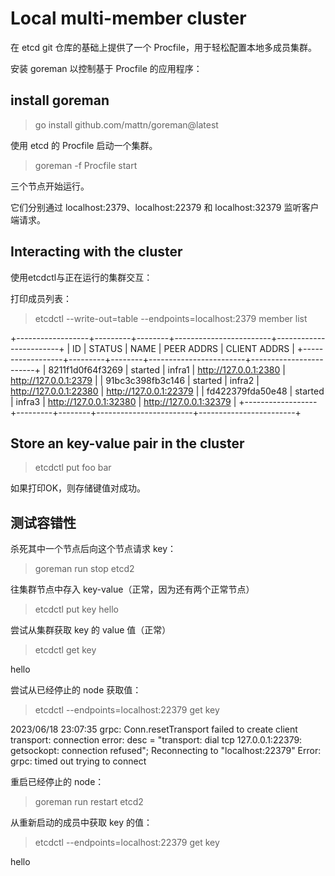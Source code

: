 #  Local multi-member cluster

在 etcd git 仓库的基础上提供了一个 Procfile，用于轻松配置本地多成员集群。

安装 goreman 以控制基于 Procfile 的应用程序：

## install goreman

> go install github.com/mattn/goreman@latest

使用 etcd 的 Procfile 启动一个集群。

> goreman -f Procfile start

三个节点开始运行。

它们分别通过 localhost:2379、localhost:22379 和 localhost:32379 监听客户端请求。

## Interacting with the cluster

使用etcdctl与正在运行的集群交互：

打印成员列表：

> etcdctl --write-out=table --endpoints=localhost:2379 member list

+------------------+---------+--------+------------------------+------------------------+
|        ID        | STATUS  |  NAME  |       PEER ADDRS       |      CLIENT ADDRS      |
+------------------+---------+--------+------------------------+------------------------+
| 8211f1d0f64f3269 | started | infra1 | http://127.0.0.1:2380  | http://127.0.0.1:2379  |
| 91bc3c398fb3c146 | started | infra2 | http://127.0.0.1:22380 | http://127.0.0.1:22379 |
| fd422379fda50e48 | started | infra3 | http://127.0.0.1:32380 | http://127.0.0.1:32379 |
+------------------+---------+--------+------------------------+------------------------+

## Store an key-value pair in the cluster

> etcdctl put foo bar

如果打印OK，则存储键值对成功。

## 测试容错性

杀死其中一个节点后向这个节点请求 key：

> goreman run stop etcd2

往集群节点中存入 key-value（正常，因为还有两个正常节点）

> etcdctl put key hello

尝试从集群获取 key 的 value 值（正常）

> etcdctl get key

hello

尝试从已经停止的 node 获取值：

> etcdctl --endpoints=localhost:22379 get key

2023/06/18 23:07:35 grpc: Conn.resetTransport failed to create client transport: connection error: desc = "transport: dial tcp 127.0.0.1:22379: getsockopt: connection refused"; Reconnecting to "localhost:22379"
Error:  grpc: timed out trying to connect

重启已经停止的 node：

> goreman run restart etcd2

从重新启动的成员中获取 key 的值：

> etcdctl --endpoints=localhost:22379 get key

hello